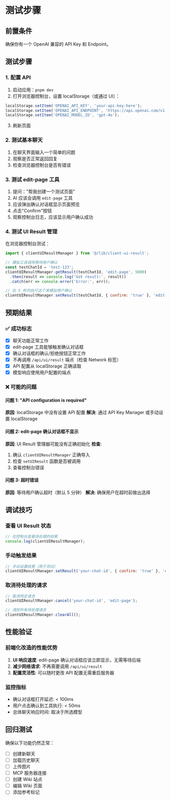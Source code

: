 # 测试步骤

## 前置条件
确保你有一个 OpenAI 兼容的 API Key 和 Endpoint。

## 测试步骤

### 1. 配置 API
1. 启动应用：`pnpm dev`
2. 打开浏览器控制台，设置 localStorage（或通过 UI）：
```javascript
localStorage.setItem('OPENAI_API_KEY', 'your-api-key-here');
localStorage.setItem('OPENAI_API_ENDPOINT', 'https://api.openai.com/v1');
localStorage.setItem('OPENAI_MODEL_ID', 'gpt-4o');
```
3. 刷新页面

### 2. 测试基本聊天
1. 在聊天界面输入一个简单的问题
2. 观察是否正常返回回复
3. 检查浏览器控制台是否有错误

### 3. 测试 edit-page 工具
1. 提问："帮我创建一个测试页面"
2. AI 应该会调用 `edit-page` 工具
3. 应该弹出确认对话框显示页面预览
4. 点击"Confirm"按钮
5. 观察控制台日志，应该显示用户确认成功

### 4. 测试 UI Result 管理
在浏览器控制台测试：
```javascript
import { clientUIResultManager } from '@/lib/client-ui-result';

// 模拟工具调用等待用户确认
const testChatId = 'test-123';
clientUIResultManager.getResult(testChatId, 'edit-page', 5000)
  .then(result => console.log('Got result:', result))
  .catch(err => console.error('Error:', err));

// 在 5 秒内执行这个来模拟用户确认
clientUIResultManager.setResult(testChatId, { confirm: 'true' }, 'edit-page');
```

## 预期结果

### ✅ 成功标志
- [x] 聊天功能正常工作
- [x] edit-page 工具能够触发确认对话框
- [x] 确认对话框的确认/拒绝按钮正常工作
- [x] 不再调用 `/api/ui/result` 端点（检查 Network 标签）
- [x] API 配置从 localStorage 正确读取
- [x] 模型响应使用用户配置的端点

### ❌ 可能的问题

#### 问题 1: "API configuration is required"
**原因**: localStorage 中没有设置 API 配置
**解决**: 通过 API Key Manager 或手动设置 localStorage

#### 问题 2: edit-page 确认对话框不显示
**原因**: UI Result 管理器可能没有正确初始化
**检查**: 
1. 确认 `clientUIResultManager` 正确导入
2. 检查 `setUIResult` 函数是否被调用
3. 查看控制台错误

#### 问题 3: 超时错误
**原因**: 等待用户确认超时（默认 5 分钟）
**解决**: 确保用户在超时前做出选择

## 调试技巧

### 查看 UI Result 状态
```javascript
// 在控制台查看待处理的结果
console.log(clientUIResultManager);
```

### 手动触发结果
```javascript
// 手动设置结果（用于测试）
clientUIResultManager.setResult('your-chat-id', { confirm: 'true' }, 'edit-page');
```

### 取消待处理的请求
```javascript
// 取消特定请求
clientUIResultManager.cancel('your-chat-id', 'edit-page');

// 清除所有待处理请求
clientUIResultManager.clearAll();
```

## 性能验证

### 前端化改造的性能优势
1. **UI 响应速度**: edit-page 确认对话框应该立即显示，无需等待后端
2. **减少网络请求**: 不再需要调用 `/api/ui/result`
3. **配置灵活性**: 可以随时更改 API 配置无需重启服务器

### 监控指标
- 确认对话框打开延迟: < 100ms
- 用户点击确认到工具执行: < 50ms
- 总体聊天响应时间: 取决于所选模型

## 回归测试

确保以下功能仍然正常：
- [ ] 创建新聊天
- [ ] 加载历史聊天
- [ ] 上传图片
- [ ] MCP 服务器连接
- [ ] 创建 Wiki 站点
- [ ] 编辑 Wiki 页面
- [ ] 添加参考标记
